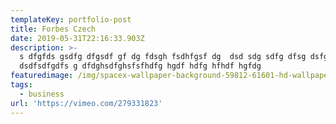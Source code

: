 ```yaml
---
templateKey: portfolio-post
title: Forbes Czech
date: 2019-05-31T22:16:33.903Z
description: >-
  s dfgfds gsdfg dfgsdf gf dg fdsgh fsdhfgsf dg  dsd sdg sdfg dfsg dsfg sdg
  dsdfsdfgdfs g dfdghsdfghsfsfhdfg hgdf hdfg hfhdf hgfdg 
featuredimage: /img/spacex-wallpaper-background-59812-61601-hd-wallpapers.jpg
tags:
  - business
url: 'https://vimeo.com/279331823'
---
```



